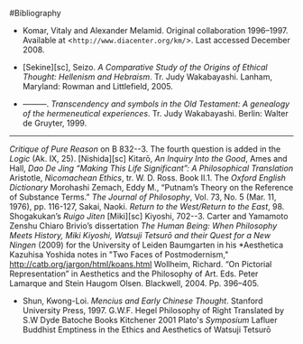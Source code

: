#Bibliography

* Komar, Vitaly and Alexander Melamid. Original collaboration 1996–1997. Available at <`http://www.diacenter.org/km/`>. Last accessed December 2008.

* [Sekine][sc], Seizo. _A Comparative Study of the Origins of Ethical Thought: Hellenism and Hebraism_. Tr. Judy Wakabayashi. Lanham, Maryland: Rowman and Littlefield, 2005.

* ———. _Transcendency and symbols in the Old Testament: A genealogy of the hermeneutical experiences_. Tr. Judy Wakabayashi. Berlin: Walter de Gruyter, 1999.

- - - -

_Critique of Pure Reason_ on B 832--3. The fourth question is added in the _Logic_ (Ak. IX, 25).
[Nishida][sc] Kitarō, _An Inquiry Into the Good_,
Ames and Hall, _Dao De Jing “Making This Life Significant”: A Philosophical Translation_
Aristotle, _Nicomachean Ethics_, tr. W. D. Ross. Book II.1. 
The _Oxford English Dictionary_
Morohashi
Zemach, Eddy M., “Putnam’s Theory on the Reference of Substance Terms.” _The Journal of Philosophy_, Vol. 73, No. 5 (Mar. 11, 1976), pp. 116-127,
Sakai, Naoki. _Return to the West/Return to the East_, 98.
Shogakukan’s _Ruigo Jiten_
[Miki][sc] Kiyoshi, 702--3.
Carter and Yamamoto
Zenshu
Chiaro Brivio’s dissertation _The Human Being: When Philosophy Meets History, Miki Kiyoshi, Watsuji Tetsurō and their Quest for a New Ningen_ (2009) for the University of Leiden
Baumgarten in his *Aesthetica
Kazuhisa Yoshida notes in "Two Faces of Postmodernism," 
http://catb.org/jargon/html/koans.html
Wollheim, Richard. “On Pictorial Representation” in Aesthetics and the Philosophy of Art. Eds. Peter Lamarque and Stein Haugom Olsen. Blackwell, 2004. Pp. 396–405.
* Shun, Kwong-Loi. _Mencius and Early Chinese Thought_. Stanford University Press, 1997.
G.W.F. Hegel Philosophy of Right Translated by S.W Dyde Batoche Books Kitchener 2001
Plato's _Symposium_
Lafluer Buddhist Emptiness in the Ethics and Aesthetics of Watsuji Tetsurō